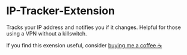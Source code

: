 # IP-Tracker-Extension
Tracks your IP address and notifies you if it changes. Helpful for those using a VPN without a killswitch.

If you find this exension useful, consider [buying me a coffee ☕](https://buymeacoffee.com/SpegalDev)

